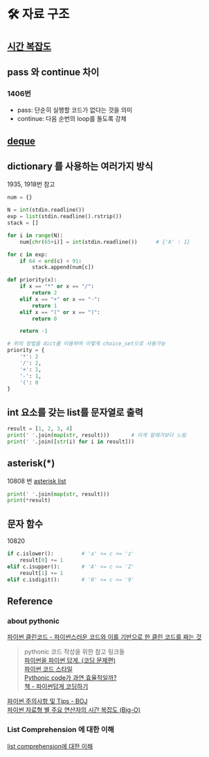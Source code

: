 # 🛠 자료 구조

## [시간 복잡도](Time-Complexity.md)

## pass 와 continue 차이  
### 1406번
- pass: 단순히 실행할 코드가 없다는 것을 의미
- continue: 다음 순번의 loop를 돌도록 강제

## [deque](deque.md)

## dictionary 를 사용하는 여러가지 방식
1935, 1918번 참고

```python
num = {}

N = int(stdin.readline())
exp = list(stdin.readline().rstrip())
stack = []

for i in range(N):
    num[chr(65+i)] = int(stdin.readline())      # {'A' : 1}

for c in exp:
    if 64 < ord(c) < 91:
        stack.append(num[c])
```

```python
def priority(x):
    if x == "*" or x == "/":
        return 2
    elif x == "+" or x == "-":
        return 1
    elif x == "(" or x == ")":
        return 0

    return -1
```
```python
# 위의 방법을 dict를 이용하여 이렇게 choice_set으로 사용가능
priority = {
    '*': 2
    '/': 2,
    '+': 1,
    '-': 1,
    '(': 0
}
```

## int 요소를 갖는 list를 문자열로 출력
```python
result = [1, 2, 3, 4]
print(' '.join(map(str, result)))       # 이게 밑에거보다 느림
print(' '.join([str(i) for i in result]))
```

## asterisk(*)
10808 번
[asterisk list](https://mingrammer.com/understanding-the-asterisk-of-python/)
```python
print(' '.join(map(str, result)))
print(*result)
```

## 문자 함수
10820
```python
if c.islower():         # 'a' <= c <= 'z'
    result[0] += 1
elif c.isupper():       # 'A' <= c <= 'Z'
    result[1] += 1
elif c.isdigit():       # '0' <= c <= '9' 
```

## Reference
### about pythonic
[파이썬 클린코드 - 파이썬스러운 코드와 이를 기반으로 한 클린 코드를 짜는 것](https://dailyheumsi.tistory.com/221)  
> pythonic 코드 작성을 위한 참고 링크들  
> [파이썬을 파이썬 답게. (코딩 문제편)](https://dailyheumsi.tistory.com/31)  
> [파이썬 코드 스타일](https://python-guide-kr.readthedocs.io/ko/latest/writing/style.html)  
> [Pythonic code가 과연 효율적일까?](https://www.youtube.com/watch?v=Txz7K6Zc-_M&feature=youtu.be)  
> [책 - 파이썬답게 코딩하기](http://www.yes24.com/Product/Goods/60493752)  

[파이썬 주의사항 및 Tips - BOJ](https://deepwelloper.tistory.com/69)  
[파이썬 자료형 별 주요 연산자의 시간 복잡도 (Big-O)](https://wayhome25.github.io/python/2017/06/14/time-complexity/)    


### List Comprehension 에 대한 이해
[list comprehension에 대한 이해](https://shoark7.github.io/programming/python/about-list-comprehension-python)  